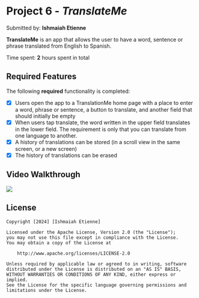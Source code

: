 # Project 6 - *TranslateMe*

Submitted by: **Ishmaiah Etienne**

**TranslateMe** is an app that allows the user to have a word, sentence or phrase translated from English to Spanish.

Time spent: **2** hours spent in total

## Required Features

The following **required** functionality is completed:

- [X] Users open the app to a TranslationMe home page with a place to enter a word, phrase or sentence, a button to translate, and another field that should initially be empty
- [X] When users tap translate, the word written in the upper field translates in the lower field. The requirement is only that you can translate from one language to another.
- [X] A history of translations can be stored (in a scroll view in the same screen, or a new screen)
- [X] The history of translations can be erased

## Video Walkthrough

<div>
    <a href="https://www.loom.com/share/793d3e1cb0ff4f29a4b5ec74daf9e892">
    </a>
    <a href="https://www.loom.com/share/793d3e1cb0ff4f29a4b5ec74daf9e892">
      <img style="max-width:300px;" src="https://cdn.loom.com/sessions/thumbnails/793d3e1cb0ff4f29a4b5ec74daf9e892-f35bf2055f2185d3-full-play.gif">
    </a>
  </div>

## License

    Copyright [2024] [Ishmaiah Etienne]

    Licensed under the Apache License, Version 2.0 (the "License");
    you may not use this file except in compliance with the License.
    You may obtain a copy of the License at

        http://www.apache.org/licenses/LICENSE-2.0

    Unless required by applicable law or agreed to in writing, software
    distributed under the License is distributed on an "AS IS" BASIS,
    WITHOUT WARRANTIES OR CONDITIONS OF ANY KIND, either express or implied.
    See the License for the specific language governing permissions and
    limitations under the License.
